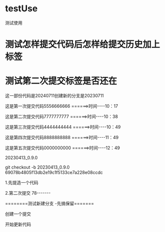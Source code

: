 # testUse
测试使用


# 测试怎样提交代码后怎样给提交历史加上标签

# 测试第二次提交标签是否还在


这一部份代码是20240711创建新的分支是20230711

这是第一次提交代码5556666666 ======>时间----10：17

这是第二次提交代码7777777777 ======>时间----10：38

这是第三次提交代码4444444444 ======>时间----10：49

这是第四次提交代码8888888888 ======>时间----11：49

这是第五次提交代码0000000000 ======>时间----12：49


20230413_0.9.0



git checkout -b 20230413_0.9.0 69078b4805f13db2e19c1f5133ce7a228e08ccdc


1.先提造一个代码

2.第二次提交
78-------


========测试新建分支 -先搞保留=======


创建一个提交

开始更新代码



